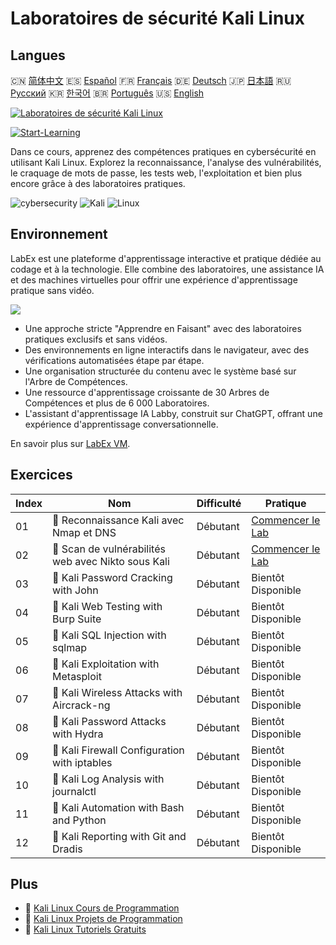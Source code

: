 # Laboratoires de sécurité Kali Linux

## Langues

🇨🇳 [简体中文](README_zh.md) 🇪🇸 [Español](README_es.md) 🇫🇷 [Français](README_fr.md) 🇩🇪 [Deutsch](README_de.md) 🇯🇵 [日本語](README_ja.md) 🇷🇺 [Русский](README_ru.md) 🇰🇷 [한국어](README_ko.md) 🇧🇷 [Português](README_pt.md) 🇺🇸 [English](README.md) 

[![Laboratoires de sécurité Kali Linux](https://cover-creator.labex.io/kali-linux-security-labs.png?lang=fr)](https://labex.io/fr/courses/kali-linux-security-labs)

[![Start-Learning](https://img.shields.io/badge/Start-Learning-whitesmoke?style=for-the-badge)](https://labex.io/fr/courses/kali-linux-security-labs)

Dans ce cours, apprenez des compétences pratiques en cybersécurité en utilisant Kali Linux. Explorez la reconnaissance, l'analyse des vulnérabilités, le craquage de mots de passe, les tests web, l'exploitation et bien plus encore grâce à des laboratoires pratiques.

![cybersecurity](https://img.shields.io/badge/cybersecurity-whitesmoke?style=for-the-badge&logo=cybersecurity)
![Kali](https://img.shields.io/badge/Kali-whitesmoke?style=for-the-badge&logo=kali)
![Linux](https://img.shields.io/badge/Linux-whitesmoke?style=for-the-badge&logo=linux)


## Environnement

LabEx est une plateforme d'apprentissage interactive et pratique dédiée au codage et à la technologie. Elle combine des laboratoires, une assistance IA et des machines virtuelles pour offrir une expérience d'apprentissage pratique sans vidéo.

![](https://tutorial-screenshot.getvm.io/images/vm-1725247253.png)

- Une approche stricte "Apprendre en Faisant" avec des laboratoires pratiques exclusifs et sans vidéos.
- Des environnements en ligne interactifs dans le navigateur, avec des vérifications automatisées étape par étape.
- Une organisation structurée du contenu avec le système basé sur l'Arbre de Compétences.
- Une ressource d'apprentissage croissante de 30 Arbres de Compétences et plus de 6 000 Laboratoires.
- L'assistant d'apprentissage IA Labby, construit sur ChatGPT, offrant une expérience d'apprentissage conversationnelle.

En savoir plus sur [LabEx VM](https://support.labex.io/using-labex/virtual-machine).

## Exercices

|   Index | Nom                                                | Difficulté   | Pratique                                                                                                                        |
|---------|----------------------------------------------------|--------------|---------------------------------------------------------------------------------------------------------------------------------|
|      01 | 📖 Reconnaissance Kali avec Nmap et DNS            | Débutant     | <a target='_blank' href='https://labex.io/fr/tutorials/kali-kali-reconnaissance-with-nmap-and-dns-552298'>Commencer le Lab</a>  |
|      02 | 📖 Scan de vulnérabilités web avec Nikto sous Kali | Débutant     | <a target='_blank' href='https://labex.io/fr/tutorials/kali-kali-vulnerability-scanning-with-nikto-552301'>Commencer le Lab</a> |
|      03 | 📖 Kali Password Cracking with John                | Débutant     | Bientôt Disponible                                                                                                              |
|      04 | 📖 Kali Web Testing with Burp Suite                | Débutant     | Bientôt Disponible                                                                                                              |
|      05 | 📖 Kali SQL Injection with sqlmap                  | Débutant     | Bientôt Disponible                                                                                                              |
|      06 | 📖 Kali Exploitation with Metasploit               | Débutant     | Bientôt Disponible                                                                                                              |
|      07 | 📖 Kali Wireless Attacks with Aircrack-ng          | Débutant     | Bientôt Disponible                                                                                                              |
|      08 | 📖 Kali Password Attacks with Hydra                | Débutant     | Bientôt Disponible                                                                                                              |
|      09 | 📖 Kali Firewall Configuration with iptables       | Débutant     | Bientôt Disponible                                                                                                              |
|      10 | 📖 Kali Log Analysis with journalctl               | Débutant     | Bientôt Disponible                                                                                                              |
|      11 | 📖 Kali Automation with Bash and Python            | Débutant     | Bientôt Disponible                                                                                                              |
|      12 | 📖 Kali Reporting with Git and Dradis              | Débutant     | Bientôt Disponible                                                                                                              |

## Plus

- 🔗 [Kali Linux Cours de Programmation](https://github.com/labex-labs/awesome-programming-courses)
- 🔗 [Kali Linux Projets de Programmation](https://github.com/labex-labs/awesome-programming-projects)
- 🔗 [Kali Linux Tutoriels Gratuits](https://github.com/labex-labs/kali-free-tutorials)

